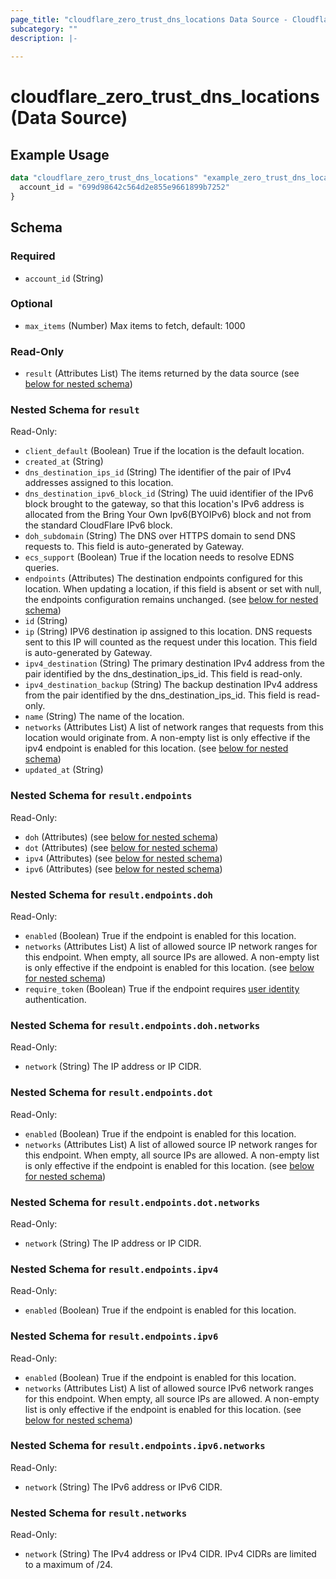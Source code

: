 ```yaml
---
page_title: "cloudflare_zero_trust_dns_locations Data Source - Cloudflare"
subcategory: ""
description: |-
  
---
```


# cloudflare_zero_trust_dns_locations (Data Source)



## Example Usage

```terraform
data "cloudflare_zero_trust_dns_locations" "example_zero_trust_dns_locations" {
  account_id = "699d98642c564d2e855e9661899b7252"
}
```

<!-- schema generated by tfplugindocs -->
## Schema

### Required

- `account_id` (String)

### Optional

- `max_items` (Number) Max items to fetch, default: 1000

### Read-Only

- `result` (Attributes List) The items returned by the data source (see [below for nested schema](#nestedatt--result))

<a id="nestedatt--result"></a>
### Nested Schema for `result`

Read-Only:

- `client_default` (Boolean) True if the location is the default location.
- `created_at` (String)
- `dns_destination_ips_id` (String) The identifier of the pair of IPv4 addresses assigned to this location.
- `dns_destination_ipv6_block_id` (String) The uuid identifier of the IPv6 block brought to the gateway, so that this location's IPv6 address is allocated from the Bring Your Own Ipv6(BYOIPv6) block and not from the standard CloudFlare IPv6 block.
- `doh_subdomain` (String) The DNS over HTTPS domain to send DNS requests to. This field is auto-generated by Gateway.
- `ecs_support` (Boolean) True if the location needs to resolve EDNS queries.
- `endpoints` (Attributes) The destination endpoints configured for this location. When updating a location, if this field is absent or set with null, the endpoints configuration remains unchanged. (see [below for nested schema](#nestedatt--result--endpoints))
- `id` (String)
- `ip` (String) IPV6 destination ip assigned to this location. DNS requests sent to this IP will counted as the request under this location. This field is auto-generated by Gateway.
- `ipv4_destination` (String) The primary destination IPv4 address from the pair identified by the dns_destination_ips_id. This field is read-only.
- `ipv4_destination_backup` (String) The backup destination IPv4 address from the pair identified by the dns_destination_ips_id. This field is read-only.
- `name` (String) The name of the location.
- `networks` (Attributes List) A list of network ranges that requests from this location would originate from. A non-empty list is only effective if the ipv4 endpoint is enabled for this location. (see [below for nested schema](#nestedatt--result--networks))
- `updated_at` (String)

<a id="nestedatt--result--endpoints"></a>
### Nested Schema for `result.endpoints`

Read-Only:

- `doh` (Attributes) (see [below for nested schema](#nestedatt--result--endpoints--doh))
- `dot` (Attributes) (see [below for nested schema](#nestedatt--result--endpoints--dot))
- `ipv4` (Attributes) (see [below for nested schema](#nestedatt--result--endpoints--ipv4))
- `ipv6` (Attributes) (see [below for nested schema](#nestedatt--result--endpoints--ipv6))

<a id="nestedatt--result--endpoints--doh"></a>
### Nested Schema for `result.endpoints.doh`

Read-Only:

- `enabled` (Boolean) True if the endpoint is enabled for this location.
- `networks` (Attributes List) A list of allowed source IP network ranges for this endpoint. When empty, all source IPs are allowed. A non-empty list is only effective if the endpoint is enabled for this location. (see [below for nested schema](#nestedatt--result--endpoints--doh--networks))
- `require_token` (Boolean) True if the endpoint requires [user identity](https://developers.cloudflare.com/cloudflare-one/connections/connect-devices/agentless/dns/dns-over-https/#filter-doh-requests-by-user) authentication.

<a id="nestedatt--result--endpoints--doh--networks"></a>
### Nested Schema for `result.endpoints.doh.networks`

Read-Only:

- `network` (String) The IP address or IP CIDR.



<a id="nestedatt--result--endpoints--dot"></a>
### Nested Schema for `result.endpoints.dot`

Read-Only:

- `enabled` (Boolean) True if the endpoint is enabled for this location.
- `networks` (Attributes List) A list of allowed source IP network ranges for this endpoint. When empty, all source IPs are allowed. A non-empty list is only effective if the endpoint is enabled for this location. (see [below for nested schema](#nestedatt--result--endpoints--dot--networks))

<a id="nestedatt--result--endpoints--dot--networks"></a>
### Nested Schema for `result.endpoints.dot.networks`

Read-Only:

- `network` (String) The IP address or IP CIDR.



<a id="nestedatt--result--endpoints--ipv4"></a>
### Nested Schema for `result.endpoints.ipv4`

Read-Only:

- `enabled` (Boolean) True if the endpoint is enabled for this location.


<a id="nestedatt--result--endpoints--ipv6"></a>
### Nested Schema for `result.endpoints.ipv6`

Read-Only:

- `enabled` (Boolean) True if the endpoint is enabled for this location.
- `networks` (Attributes List) A list of allowed source IPv6 network ranges for this endpoint. When empty, all source IPs are allowed. A non-empty list is only effective if the endpoint is enabled for this location. (see [below for nested schema](#nestedatt--result--endpoints--ipv6--networks))

<a id="nestedatt--result--endpoints--ipv6--networks"></a>
### Nested Schema for `result.endpoints.ipv6.networks`

Read-Only:

- `network` (String) The IPv6 address or IPv6 CIDR.




<a id="nestedatt--result--networks"></a>
### Nested Schema for `result.networks`

Read-Only:

- `network` (String) The IPv4 address or IPv4 CIDR. IPv4 CIDRs are limited to a maximum of /24.


